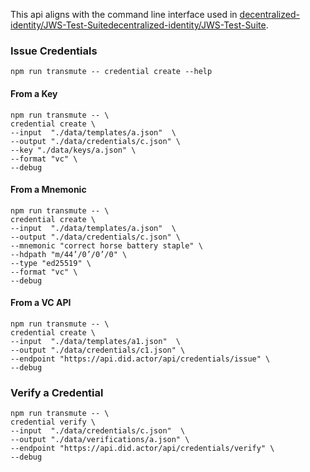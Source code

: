 This api aligns with the command line interface used in [decentralized-identity/JWS-Test-Suitedecentralized-identity/JWS-Test-Suite](https://github.com/decentralized-identity/JWS-Test-Suite).

### Issue Credentials

```
npm run transmute -- credential create --help
```

#### From a Key

```
npm run transmute -- \
credential create \
--input  "./data/templates/a.json"  \
--output "./data/credentials/c.json" \
--key "./data/keys/a.json" \
--format "vc" \
--debug
```

#### From a Mnemonic

```
npm run transmute -- \
credential create \
--input  "./data/templates/a.json"  \
--output "./data/credentials/c.json" \
--mnemonic "correct horse battery staple" \
--hdpath "m/44’/0’/0’/0" \
--type "ed25519" \
--format "vc" \
--debug
```

#### From a VC API

```
npm run transmute -- \
credential create \
--input  "./data/templates/a1.json"  \
--output "./data/credentials/c1.json" \
--endpoint "https://api.did.actor/api/credentials/issue" \
--debug
```

### Verify a Credential

```
npm run transmute -- \
credential verify \
--input  "./data/credentials/c.json"  \
--output "./data/verifications/a.json" \
--endpoint "https://api.did.actor/api/credentials/verify" \
--debug
```
